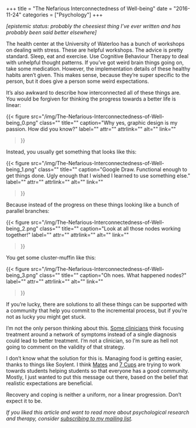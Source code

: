 +++
title = "The Nefarious Interconnectedness of Well-being"
date = "2016-11-24"
categories = ["Psychology"]
+++

*\[epistemic status: probably the cheesiest thing I’ve ever written and has probably been said better elsewhere\]*

The health center at the University of Waterloo has a bunch of workshops on dealing with stress. These are helpful workshops. The advice is pretty standard. Sleep, eat and exercise. Use Cognitive Behaviour Therapy to deal with unhelpful thought patterns. If you’ve got weird brain things going on, take some medication. However, the implementation details of these healthy habits aren’t given. This makes sense, because they’re super specific to the person, but it does give a person some weird expectations.

It’s also awkward to describe how interconnected all of these things are. You would be forgiven for thinking the progress towards a better life is linear:

{{< figure
  src="/img/The-Nefarious-Interconnectedness-of-Well-being_0.png"
  class=""
  title=""
  caption="Why yes, graphic design is my passion. How did you know?"
  label=""
  attr=""
  attrlink=""
  alt=""
  link=""
 >}}

Instead, you usually get something that looks like this:

{{< figure
  src="/img/The-Nefarious-Interconnectedness-of-Well-being_1.png"
  class=""
  title=""
  caption="Google Draw. Functional enough to get things done. Ugly enough that I wished I learned to use something else."
  label=""
  attr=""
  attrlink=""
  alt=""
  link=""
 >}}

Because instead of the progress on these things looking like a bunch of parallel branches:

{{< figure
  src="/img/The-Nefarious-Interconnectedness-of-Well-being_2.png"
  class=""
  title=""
  caption="Look at all those nodes working together!"
  label=""
  attr=""
  attrlink=""
  alt=""
  link=""
 >}}

You get some cluster-muffin like this:

{{< figure
  src="/img/The-Nefarious-Interconnectedness-of-Well-being_3.png"
  class=""
  title=""
  caption="Oh noes. What happened nodes?"
  label=""
  attr=""
  attrlink=""
  alt=""
  link=""
 >}}

If you’re lucky, there are solutions to all these things can be supported with a community that help you commit to the incremental process, but if you’re not as lucky you might get stuck.

I’m not the only person thinking about this. [Some clinicians](http://www.clinicalneuropsychiatry.org/pdf/borsbooml.pdf) think focusing treatment around a network of symptoms instead of a single diagnosis could lead to better treatment. I’m not a clinician, so I’m sure as hell not going to comment on the validity of that strategy.

I don’t know what the solution for this is. Managing food is getting easier, thanks to things like Soylent. I think [Mates](https://uwaterloo.ca/campus-wellness/counselling-services/uw-mates-peer-counselling) and [7 Cups](https://www.7cups.com/) are trying to work towards students helping students so that everyone has a good community. Mostly, I just wanted to put this message out there, based on the belief that realistic expectations are beneficial.

Recovery and coping is neither a uniform, nor a linear progression. Don’t expect it to be.

*If you liked this article and want to read more about psychological research and therapy, consider* [*subscribing to my mailing list*](https://uwaterloo.us15.list-manage.com/subscribe?u=d5612fe997cc72aac70c4ffe9&id=76226838bc)*.*
